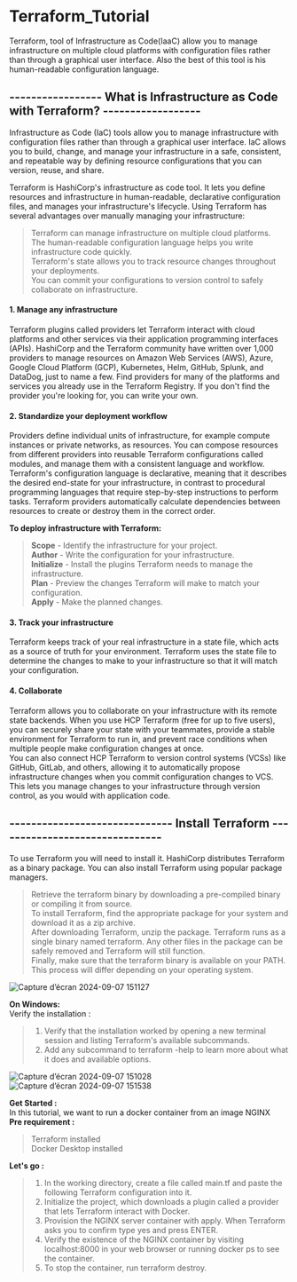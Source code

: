 # Terraform_Tutorial
Terraform, tool of Infrastructure as Code(IaaC) allow you to manage infrastructure on multiple cloud platforms with configuration files rather than through a graphical user interface. Also the best of this tool is his human-readable configuration language. 


## ----------------- What is Infrastructure as Code with Terraform? ------------------
Infrastructure as Code (IaC) tools allow you to manage infrastructure with configuration files rather than through a graphical user interface.
IaC allows you to build, change, and manage your infrastructure in a safe, consistent, and repeatable way by defining resource configurations that you can version, reuse, and share. <br>

Terraform is HashiCorp's infrastructure as code tool. It lets you define resources and infrastructure in human-readable, declarative configuration files, and manages your infrastructure's lifecycle. Using Terraform has several advantages over manually managing your infrastructure: <br>
> Terraform can manage infrastructure on multiple cloud platforms. <br>
> The human-readable configuration language helps you write infrastructure code quickly. <br>
> Terraform's state allows you to track resource changes throughout your deployments. <br>
> You can commit your configurations to version control to safely collaborate on infrastructure. <br>

#### 1. Manage any infrastructure
Terraform plugins called providers let Terraform interact with cloud platforms and other services via their application programming interfaces (APIs). HashiCorp and the Terraform community have written over 1,000 providers to manage resources on Amazon Web Services (AWS), Azure, Google Cloud Platform (GCP), Kubernetes, Helm, GitHub, Splunk, and DataDog, just to name a few. Find providers for many of the platforms and services you already use in the Terraform Registry. If you don't find the provider you're looking for, you can write your own. <br>

#### 2. Standardize your deployment workflow
Providers define individual units of infrastructure, for example compute instances or private networks, as resources. You can compose resources from different providers into reusable Terraform configurations called modules, and manage them with a consistent language and workflow. <br>
Terraform's configuration language is declarative, meaning that it describes the desired end-state for your infrastructure, in contrast to procedural programming languages that require step-by-step instructions to perform tasks. Terraform providers automatically calculate dependencies between resources to create or destroy them in the correct order. <br>

**To deploy infrastructure with Terraform:** <br>
> **Scope** - Identify the infrastructure for your project. <br>
> **Author** - Write the configuration for your infrastructure. <br>
> **Initialize** - Install the plugins Terraform needs to manage the infrastructure. <br>
> **Plan** - Preview the changes Terraform will make to match your configuration. <br> 
> **Apply** - Make the planned changes. <br>

#### 3. Track your infrastructure <br>
Terraform keeps track of your real infrastructure in a state file, which acts as a source of truth for your environment. Terraform uses the state file to determine the changes to make to your infrastructure so that it will match your configuration. <br>

#### 4. Collaborate <br>
Terraform allows you to collaborate on your infrastructure with its remote state backends. When you use HCP Terraform (free for up to five users), you can securely share your state with your teammates, provide a stable environment for Terraform to run in, and prevent race conditions when multiple people make configuration changes at once. <br>
You can also connect HCP Terraform to version control systems (VCSs) like GitHub, GitLab, and others, allowing it to automatically propose infrastructure changes when you commit configuration changes to VCS. This lets you manage changes to your infrastructure through version control, as you would with application code. <br>

## ------------------------------ Install Terraform  ------------------------------- <br>
To use Terraform you will need to install it. HashiCorp distributes Terraform as a binary package. You can also install Terraform using popular package managers. <br>
> Retrieve the terraform binary by downloading a pre-compiled binary or compiling it from source. <br>
> To install Terraform, find the appropriate package for your system and download it as a zip archive. <br>
> After downloading Terraform, unzip the package. Terraform runs as a single binary named terraform. Any other files in the package can be safely removed and Terraform will still function. <br>
> Finally, make sure that the terraform binary is available on your PATH. This process will differ depending on your operating system. <br>

![Capture d’écran 2024-09-07 151127](https://github.com/user-attachments/assets/ba99fe8a-60c3-48e3-a5f6-404b5a0459d1)

**On Windows:** <br>
Verify the installation : <br>
> 1. Verify that the installation worked by opening a new terminal session and listing Terraform's available subcommands. <br>
> 2. Add any subcommand to terraform -help to learn more about what it does and available options. <br>

![Capture d’écran 2024-09-07 151028](https://github.com/user-attachments/assets/b3a3cb48-633d-4181-9f5b-183341a04d85)
![Capture d’écran 2024-09-07 151538](https://github.com/user-attachments/assets/ee8f38ed-6216-447e-8a17-56f2147a0815)

**Get Started :** <br>
In this tutorial, we want to run a docker container from an image NGINX <br>
**Pre requirement :** <br>
> Terraform installed  <br>
> Docker Desktop installed <br>

**Let's go :**
> 1. In the working directory, create a file called main.tf and paste the following Terraform configuration into it. <br>
> 2. Initialize the project, which downloads a plugin called a provider that lets Terraform interact with Docker. <br>
> 3. Provision the NGINX server container with apply. When Terraform asks you to confirm type yes and press ENTER. <br>
> 4. Verify the existence of the NGINX container by visiting localhost:8000 in your web browser or running docker ps to see the container. <br>
> 5. To stop the container, run terraform destroy. <br>

